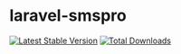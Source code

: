 # laravel-smspro

[![Latest Stable Version](https://poser.pugx.org/huangdijia/laravel-smspro/version.png)](https://packagist.org/packages/huangdijia/laravel-smspro)
[![Total Downloads](https://poser.pugx.org/huangdijia/laravel-smspro/d/total.png)](https://packagist.org/packages/huangdijia/laravel-smspro)
